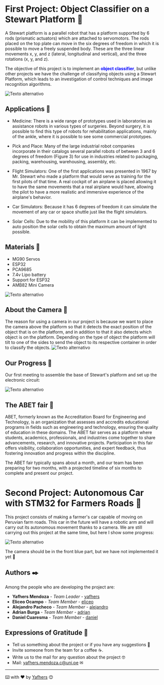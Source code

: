 # First Project: Object Classifier on a Stewart Platform 🐲

A Stewart platform is a parallel robot that has a platform supported by 6 rods (prismatic actuators) which are attached to servomotors. The rods placed on the top plate can move in the six degrees of freedom in which it is possible to move a freely suspended body. These are the three linear movements x, y, and z (lateral, longitudinal and vertical), and the three rotations (x, y, and z).

The objective of this project is to implement an <span style="color:blue; font-weight:bold;">object classifier</span>, but unlike other projects we have the challenge of classifying objects using a Stewart Platform, which leads to an investigation of control techniques and image recognition algorithms.

![Texto alternativo](https://github.com/Yafhers/Stewart-Platform-FIEE-UNI/blob/main/Stewart%20Platform%20FIEE%20UNI/Images/FirstDesign.png)

## Applications 🚀

* Medicine: There is a wide range of prototypes used in laboratories as assistance robots in various types of surgeries. Beyond surgery, it is possible to find this type of robots for rehabilitation applications, mainly of the ankle, where it is possible to see some commercial prototypes.

* Pick and Place: Many of the large industrial robot companies incorporate in their catalogs several parallel robots of between 3 and 6 degrees of freedom (Figure 3) for use in industries related to packaging, packing, warehousing, warehousing, assembly, etc.

* Flight Simulators: One of the first applications was presented in 1967 by Mr. Stewart who made a platform that would serve as training for the first pilots of that time. A real cockpit of an airplane is placed allowing it to have the same movements that a real airplane would have, allowing the pilot to have a more realistic and immersive experience of the airplane's behavior.

* Car Simulators: Because it has 6 degrees of freedom it can simulate the movement of any car or space shuttle just like the flight simulators.

* Solar Cells: Due to the mobility of this platform it can be implemented to auto position the solar cells to obtain the maximum amount of light possible.

## Materials 👻

* MG90 Servos
* ESP32
* PCA9685
* 7.4v Lipo battery
* Support for ESP32
* AMB82 Mini Camera

![Texto alternativo](https://github.com/Yafhers/Stewart-Platform-FIEE-UNI/blob/main/Stewart%20Platform%20FIEE%20UNI/Images/AMB82Mini.png)

## About the Camera 🎲

The reason for using a camera in our project is because we want to place the camera above the platform so that it detects the exact position of the object that is on the platform, and in addition to that it also detects which object is on the platform. Depending on the type of object the platform will tilt to one of the sides to send the object to its respective container in order to classify the objects.
![Texto alternativo](https://github.com/Yafhers/Stewart-Platform-FIEE-UNI/blob/main/Stewart%20Platform%20FIEE%20UNI/Images/CameraSupport.png)

## Our Progress 🎃

Our first meeting to assemble the base of Stewart's platform and set up the electronic circuit:

![Texto alternativo](https://github.com/Yafhers/Stewart-Platform-FIEE-UNI/blob/main/Stewart%20Platform%20FIEE%20UNI/Images/1.jpg)

## The ABET fair 🎨

ABET, formerly known as the Accreditation Board for Engineering and Technology, is an organization that assesses and accredits educational programs in fields such as engineering and technology, ensuring the quality of education in these domains. The ABET fair serves as a platform where students, academics, professionals, and industries come together to share advancements, research, and innovative projects. Participation in this fair offers visibility, collaboration opportunities, and expert feedback, thus fostering innovation and progress within the discipline.

The ABET fair typically spans about a month, and our team has been preparing for two months, with a projected timeline of six months to complete and present our project.

# Second Project: Autonomous Car with STM32 for Farmers Roads 🐲

This project consists of making a farmer's car capable of moving on Peruvian farm roads. This car in the future will have a robotic arm and will carry out its autonomous movement thanks to a camera. We are still carrying out this project at the same time, but here I show some progress:

![Texto alternativo](https://github.com/Yafhers/Stewart-Platform-FIEE-UNI/blob/main/Stewart%20Platform%20FIEE%20UNI/Images/AutonomousCar.jpg)

The camera should be in the front blue part, but we have not implemented it yet 👻

## Authors ✒️

Among the people who are developing the project are:

* **Yafhers Mendoza** - *Team Leader* - [yafhers](https://www.linkedin.com/in/yafhers-alonso-mendoza-c%C3%A9spedes-793655268/)
* **Eliceo Ocampo** - *Team Member* - [eliceo](https://www.linkedin.com/in/ocampo-ccoicca-eliceo-5b42a2221/)
* **Alejandro Pacheco** - *Team Member* - [alejandro](#fulanito-de-tal)
* **Adrian Burga** - *Team Member* - [adrian](#fulanito-de-tal)
* **Daniel Cuaresma** - *Team Member* - [daniel](#fulanito-de-tal)

## Expressions of Gratitude 🎁

* Tell us something about the project or if you have any suggestions 📢
* Invite someone from the team for a coffee ☕. 
* Write us to the mail for any question about the project 🤓
* Mail: yafhers.mendoza.c@uni.pe ✉
  
---
⌨️ with ❤️ by [Yafhers](https://github.com/Yafhers) 😊
